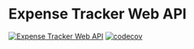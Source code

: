 # Expense Tracker Web API

[![Expense Tracker Web API](https://circleci.com/gh/chakian/expense-tracker-web-api.svg?style=svg)](https://circleci.com/gh/chakian/expense-tracker-web-api)
[![codecov](https://codecov.io/gh/chakian/expense-tracker-web-api/branch/master/graph/badge.svg)](https://codecov.io/gh/chakian/expense-tracker-web-api)
